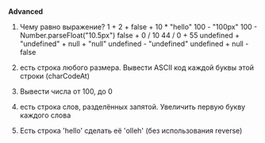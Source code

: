**Advanced**
1) Чему равно выражение?
1 + 2 + false + 10 * "hello"
100 - "100px"
100 - Number.parseFloat("10.5px")
false + 0 / 10
44 / 0 + 55
undefined + "undefined" + null + "null"
undefined - "undefined"
undefined + null - false

2) есть строка любого размера. Вывести ASCII код каждой буквы этой строки (charCodeAt)
3) Вывести числа от 100, до 0
4) есть строка слов, разделённых запятой. Увеличить первую букву каждого слова
5) Есть строка 'hello' сделать её 'olleh' (без использования reverse)
